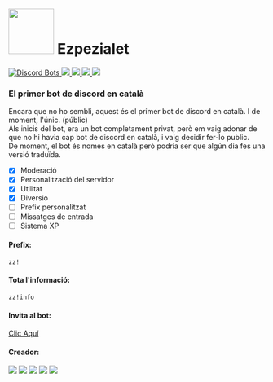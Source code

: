 <h1><img src="https://images.discordapp.net/avatars/553883586210562060/4045ceab46dc9196693abfc584f47107.png?size=512" alt="" width="89" height="89" />  Ezpezialet</h1>

[![Discord Bots](https://top.gg/api/widget/status/553883586210562060.svg?noavatar=true) ![](https://top.gg/api/widget/lib/553883586210562060.svg?noavatar=true) ![](https://top.gg/api/widget/servers/553883586210562060.svg?noavatar=true) ![](https://top.gg/api/widget/owner/553883586210562060.svg?noavatar=true)  ![](https://top.gg/api/widget/upvotes/553883586210562060.svg?noavatar=true)](https://top.gg/bot/553883586210562060) 

### El primer bot de discord en català
Encara que no ho sembli, aquest &eacute;s el primer bot de discord en catal&agrave;. I de moment, l'&uacute;nic. (públic)<br>Als inicis del bot, era un bot completament privat, per&ograve; em vaig adonar de que no hi havia cap bot de discord en catal&agrave;, i vaig decidir fer-lo public.<br />De moment, el bot &eacute;s nomes en catal&agrave; per&ograve; podria ser que alg&uacute;n dia fes una versi&oacute; tradu&iuml;da.

- [x] Moderació
- [x] Personalització del servidor
- [x] Utilitat
- [x] Diversió
- [ ] Prefix personalitzat
- [ ] Missatges de entrada
- [ ] Sistema XP

#### Prefix:
`zz!`

#### Tota l'informació:
`zz!info`

#### Invita al bot:
[Clic Aquí](https://top.gg/bot/553883586210562060 "Fes clic aqui per anar a la pàgina de top.gg")

#### Creador:
[![](https://img.shields.io/badge/MrOrange9__JCT-Twitch-blueviolet)](https://www.twitch.tv/mrorange9jct) [![](https://img.shields.io/badge/MrOrange9%20JCT-YouTube-ff0000)](https://www.youtube.com/channel/UCPeW7VCCyDmXl2Gv-CCZJXw) ![](https://img.shields.io/badge/MrOrange9__JCT%239999-Discord-%237289DA) [![](https://img.shields.io/badge/mrorange9__jct-Instagram-E1306C)](https://www.instagram.com/mrorange9_jct/) [![](https://img.shields.io/badge/MrOrange9--JCT-GitHub-lightgrey)](https://github.com/MrOrange9-JCT)

